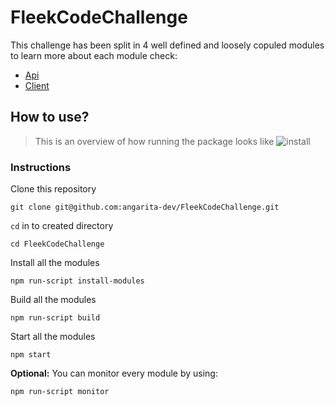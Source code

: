 # FleekCodeChallenge

This challenge has been split in 4 well defined and loosely copuled modules to learn more about each module check:
- [Api](./api/README.md)
- [Client](./client/README.md)

## How to use?
> This is an overview of how running the package looks like
![install](https://i.imgur.com/95nwu07.gif)

### Instructions

Clone this repository 

```
git clone git@github.com:angarita-dev/FleekCodeChallenge.git
```

`cd` in to created directory

```
cd FleekCodeChallenge
```

Install all the modules

```
npm run-script install-modules
```

Build all the modules
```
npm run-script build
```

Start all the modules
```
npm start
```

**Optional:** You can monitor every module by using:

```
npm run-script monitor
```
